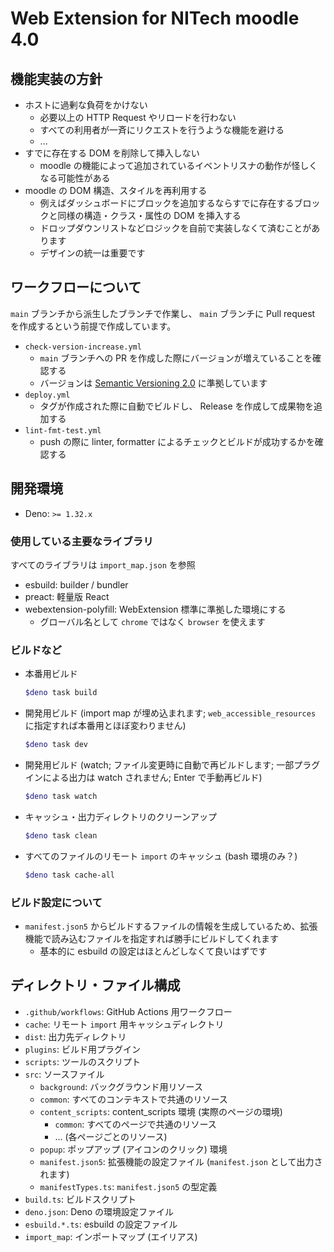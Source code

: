 # Web Extension for NITech moodle 4.0

## 機能実装の方針

- ホストに過剰な負荷をかけない
  - 必要以上の HTTP Request やリロードを行わない
  - すべての利用者が一斉にリクエストを行うような機能を避ける
  - ...
- すでに存在する DOM を削除して挿入しない
  - moodle の機能によって追加されているイベントリスナの動作が怪しくなる可能性がある
- moodle の DOM 構造、スタイルを再利用する
  - 例えばダッシュボードにブロックを追加するならすでに存在するブロックと同様の構造・クラス・属性の DOM を挿入する
  - ドロップダウンリストなどロジックを自前で実装しなくて済むことがあります
  - デザインの統一は重要です

## ワークフローについて

`main` ブランチから派生したブランチで作業し、 `main` ブランチに Pull request を作成するという前提で作成しています。

- `check-version-increase.yml`
  - `main` ブランチへの PR を作成した際にバージョンが増えていることを確認する
  - バージョンは [Semantic Versioning 2.0](https://semver.org/lang/ja/) に準拠しています
- `deploy.yml`
  - タグが作成された際に自動でビルドし、 Release を作成して成果物を追加する
- `lint-fmt-test.yml`
  - push の際に linter, formatter によるチェックとビルドが成功するかを確認する

## 開発環境

- Deno: `>= 1.32.x`

### 使用している主要なライブラリ

すべてのライブラリは `import_map.json` を参照

- esbuild: builder / bundler
- preact: 軽量版 React
- webextension-polyfill: WebExtension 標準に準拠した環境にする
  - グローバル名として `chrome` ではなく `browser` を使えます

### ビルドなど

- 本番用ビルド
  ```sh
  $deno task build
  ```
- 開発用ビルド (import map が埋め込まれます; `web_accessible_resources` に指定すれば本番用とほぼ変わりません)
  ```sh
  $deno task dev
  ```
- 開発用ビルド (watch; ファイル変更時に自動で再ビルドします; 一部プラグインによる出力は watch されません; Enter で手動再ビルド)
  ```sh
  $deno task watch
  ```
- キャッシュ・出力ディレクトリのクリーンアップ
  ```sh
  $deno task clean
  ```
- すべてのファイルのリモート `import` のキャッシュ (bash 環境のみ？)
  ```sh
  $deno task cache-all
  ```

### ビルド設定について

- `manifest.json5` からビルドするファイルの情報を生成しているため、拡張機能で読み込むファイルを指定すれば勝手にビルドしてくれます
  - 基本的に esbuild の設定はほとんどしなくて良いはずです

## ディレクトリ・ファイル構成

- `.github/workflows`: GitHub Actions 用ワークフロー
- `cache`: リモート `import` 用キャッシュディレクトリ
- `dist`: 出力先ディレクトリ
- `plugins`: ビルド用プラグイン
- `scripts`: ツールのスクリプト
- `src`: ソースファイル
  - `background`: バックグラウンド用リソース
  - `common`: すべてのコンテキストで共通のリソース
  - `content_scripts`: content_scripts 環境 (実際のページの環境)
    - `common`: すべてのページで共通のリソース
    - ... (各ページごとのリソース)
  - `popup`: ポップアップ (アイコンのクリック) 環境
  - `manifest.json5`: 拡張機能の設定ファイル (`manifest.json` として出力されます)
  - `manifestTypes.ts`: `manifest.json5` の型定義
- `build.ts`: ビルドスクリプト
- `deno.json`: Deno の環境設定ファイル
- `esbuild.*.ts`: esbuild の設定ファイル
- `import_map`: インポートマップ (エイリアス)
